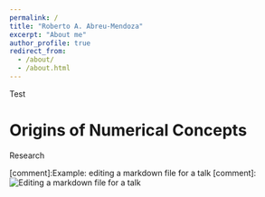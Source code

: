 ```yaml
---
permalink: /
title: "Roberto A. Abreu-Mendoza"
excerpt: "About me"
author_profile: true
redirect_from: 
  - /about/
  - /about.html
---
```


Test 

Origins of Numerical Concepts
======
Research


[comment]:Example: editing a markdown file for a talk
[comment]:![Editing a markdown file for a talk](/images/editing-talk.png)
